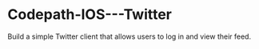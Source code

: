 # Codepath-IOS---Twitter
Build a simple Twitter client that allows users to log in and view their feed.
